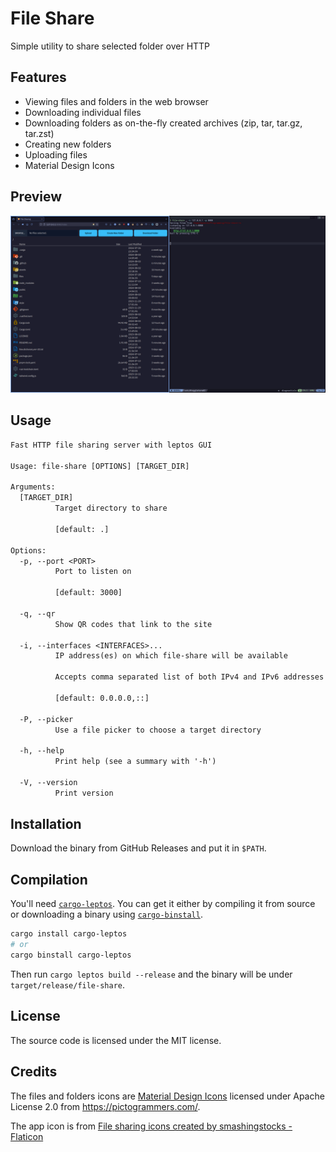 # File Share

Simple utility to share selected folder over HTTP

## Features

- Viewing files and folders in the web browser
- Downloading individual files
- Downloading folders as on-the-fly created archives (zip, tar, tar.gz, tar.zst)
- Creating new folders
- Uploading files
- Material Design Icons

## Preview

![Screenshot](.github/assets/screenshot.png)

## Usage

```txt
Fast HTTP file sharing server with leptos GUI

Usage: file-share [OPTIONS] [TARGET_DIR]

Arguments:
  [TARGET_DIR]
          Target directory to share

          [default: .]

Options:
  -p, --port <PORT>
          Port to listen on

          [default: 3000]

  -q, --qr
          Show QR codes that link to the site

  -i, --interfaces <INTERFACES>...
          IP address(es) on which file-share will be available

          Accepts comma separated list of both IPv4 and IPv6 addresses

          [default: 0.0.0.0,::]

  -P, --picker
          Use a file picker to choose a target directory

  -h, --help
          Print help (see a summary with '-h')

  -V, --version
          Print version
```

## Installation

Download the binary from GitHub Releases and put it in `$PATH`.

## Compilation

You'll need [`cargo-leptos`](https://github.com/leptos-rs/cargo-leptos). You can
get it either by compiling it from source or downloading a binary using
[`cargo-binstall`](https://github.com/cargo-bins/cargo-binstall).

```sh
cargo install cargo-leptos
# or
cargo binstall cargo-leptos
```

Then run `cargo leptos build --release` and the binary will be under `target/release/file-share`.

## License

The source code is licensed under the MIT license.

## Credits

The files and folders icons are [Material Design Icons](https://pictogrammers.com/library/mdi)
licensed under Apache License 2.0 from <https://pictogrammers.com/>.

The app icon is from
[File sharing icons created by smashingstocks - Flaticon](https://www.flaticon.com/free-icons/file-sharing "file sharing icons")
